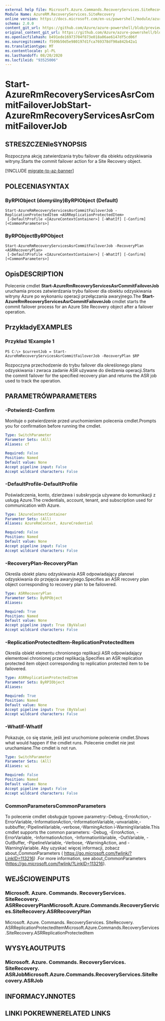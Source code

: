 ```yaml
---
external help file: Microsoft.Azure.Commands.RecoveryServices.SiteRecovery.dll-Help.xml
Module Name: AzureRM.RecoveryServices.SiteRecovery
online version: https://docs.microsoft.com/en-us/powershell/module/azurerm.recoveryservices.siterecovery/start-azurermrecoveryservicesasrcommitfailoverjob
schema: 2.0.0
content_git_url: https://github.com/Azure/azure-powershell/blob/preview/src/ResourceManager/RecoveryServices.SiteRecovery/Commands.RecoveryServices.SiteRecovery/help/Start-AzureRmRecoveryServicesAsrCommitFailoverJob.md
original_content_git_url: https://github.com/Azure/azure-powershell/blob/preview/src/ResourceManager/RecoveryServices.SiteRecovery/Commands.RecoveryServices.SiteRecovery/help/Start-AzureRmRecoveryServicesAsrCommitFailoverJob.md
ms.openlocfilehash: b491ede16973704f873e018a06ae6147df5cd06f
ms.sourcegitcommit: f599b50d5e980197d1fca769378df90a842b42a1
ms.translationtype: MT
ms.contentlocale: pl-PL
ms.lasthandoff: 08/20/2020
ms.locfileid: "93525006"
---
```

# <span data-ttu-id="5f649-101">Start-AzureRmRecoveryServicesAsrCommitFailoverJob</span><span class="sxs-lookup"><span data-stu-id="5f649-101">Start-AzureRmRecoveryServicesAsrCommitFailoverJob</span></span>

## <span data-ttu-id="5f649-102">STRESZCZENIe</span><span class="sxs-lookup"><span data-stu-id="5f649-102">SYNOPSIS</span></span>
<span data-ttu-id="5f649-103">Rozpoczyna akcję zatwierdzania trybu failover dla obiektu odzyskiwania witryny.</span><span class="sxs-lookup"><span data-stu-id="5f649-103">Starts the commit failover action for a Site Recovery object.</span></span>

[!INCLUDE [migrate-to-az-banner](../../includes/migrate-to-az-banner.md)]

## <span data-ttu-id="5f649-104">POLECENIA</span><span class="sxs-lookup"><span data-stu-id="5f649-104">SYNTAX</span></span>

### <span data-ttu-id="5f649-105">ByRPIObject (domyślny)</span><span class="sxs-lookup"><span data-stu-id="5f649-105">ByRPIObject (Default)</span></span>
```
Start-AzureRmRecoveryServicesAsrCommitFailoverJob -ReplicationProtectedItem <ASRReplicationProtectedItem>
 [-DefaultProfile <IAzureContextContainer>] [-WhatIf] [-Confirm] [<CommonParameters>]
```

### <span data-ttu-id="5f649-106">ByRPObject</span><span class="sxs-lookup"><span data-stu-id="5f649-106">ByRPObject</span></span>
```
Start-AzureRmRecoveryServicesAsrCommitFailoverJob -RecoveryPlan <ASRRecoveryPlan>
 [-DefaultProfile <IAzureContextContainer>] [-WhatIf] [-Confirm] [<CommonParameters>]
```

## <span data-ttu-id="5f649-107">Opis</span><span class="sxs-lookup"><span data-stu-id="5f649-107">DESCRIPTION</span></span>
<span data-ttu-id="5f649-108">Polecenie cmdlet **Start-AzureRmRecoveryServicesAsrCommitFailoverJob** uruchamia proces zatwierdzania trybu failover dla obiektu odzyskiwania witryny Azure po wykonaniu operacji przełączania awaryjnego.</span><span class="sxs-lookup"><span data-stu-id="5f649-108">The **Start-AzureRmRecoveryServicesAsrCommitFailoverJob** cmdlet starts the commit failover process for an Azure Site Recovery object after a failover operation.</span></span>

## <span data-ttu-id="5f649-109">Przykłady</span><span class="sxs-lookup"><span data-stu-id="5f649-109">EXAMPLES</span></span>

### <span data-ttu-id="5f649-110">Przykład 1</span><span class="sxs-lookup"><span data-stu-id="5f649-110">Example 1</span></span>
```
PS C:\> $currentJob = Start-AzureRmRecoveryServicesAsrCommitFailoverJob -RecoveryPlan $RP
```

<span data-ttu-id="5f649-111">Rozpoczyna przechodzenie do trybu failover dla określonego planu odzyskiwania i zwraca zadanie ASR używane do śledzenia operacji.</span><span class="sxs-lookup"><span data-stu-id="5f649-111">Starts the commit failover for the specified recovery plan and returns the ASR job used to track the operation.</span></span>

## <span data-ttu-id="5f649-112">PARAMETRÓW</span><span class="sxs-lookup"><span data-stu-id="5f649-112">PARAMETERS</span></span>

### <span data-ttu-id="5f649-113">-Potwierdź</span><span class="sxs-lookup"><span data-stu-id="5f649-113">-Confirm</span></span>
<span data-ttu-id="5f649-114">Monituje o potwierdzenie przed uruchomieniem polecenia cmdlet.</span><span class="sxs-lookup"><span data-stu-id="5f649-114">Prompts you for confirmation before running the cmdlet.</span></span>

```yaml
Type: SwitchParameter
Parameter Sets: (All)
Aliases: cf

Required: False
Position: Named
Default value: None
Accept pipeline input: False
Accept wildcard characters: False
```

### <span data-ttu-id="5f649-115">-DefaultProfile</span><span class="sxs-lookup"><span data-stu-id="5f649-115">-DefaultProfile</span></span>
<span data-ttu-id="5f649-116">Poświadczenia, konto, dzierżawa i subskrypcja używane do komunikacji z usługą Azure.</span><span class="sxs-lookup"><span data-stu-id="5f649-116">The credentials, account, tenant, and subscription used for communication with Azure.</span></span>
```yaml
Type: IAzureContextContainer
Parameter Sets: (All)
Aliases: AzureRmContext, AzureCredential

Required: False
Position: Named
Default value: None
Accept pipeline input: False
Accept wildcard characters: False
```

### <span data-ttu-id="5f649-117">-RecoveryPlan</span><span class="sxs-lookup"><span data-stu-id="5f649-117">-RecoveryPlan</span></span>
<span data-ttu-id="5f649-118">Określa obiekt planu odzyskiwania ASR odpowiadający planowi odzyskiwania do przejęcia awaryjnego.</span><span class="sxs-lookup"><span data-stu-id="5f649-118">Specifies an ASR recovery plan object corresponding to recovery plan to be failovered.</span></span>

```yaml
Type: ASRRecoveryPlan
Parameter Sets: ByRPObject
Aliases:

Required: True
Position: Named
Default value: None
Accept pipeline input: True (ByValue)
Accept wildcard characters: False
```

### <span data-ttu-id="5f649-119">-ReplicationProtectedItem</span><span class="sxs-lookup"><span data-stu-id="5f649-119">-ReplicationProtectedItem</span></span>
<span data-ttu-id="5f649-120">Określa obiekt elementu chronionego replikacji ASR odpowiadający elementowi chronionej przed replikacją.</span><span class="sxs-lookup"><span data-stu-id="5f649-120">Specifies an ASR replication protected item object corresponding to replication protected item  to be failovered.</span></span>

```yaml
Type: ASRReplicationProtectedItem
Parameter Sets: ByRPIObject
Aliases:

Required: True
Position: Named
Default value: None
Accept pipeline input: True (ByValue)
Accept wildcard characters: False
```

### <span data-ttu-id="5f649-121">-WhatIf</span><span class="sxs-lookup"><span data-stu-id="5f649-121">-WhatIf</span></span>
<span data-ttu-id="5f649-122">Pokazuje, co się stanie, jeśli jest uruchomione polecenie cmdlet.</span><span class="sxs-lookup"><span data-stu-id="5f649-122">Shows what would happen if the cmdlet runs.</span></span> <span data-ttu-id="5f649-123">Polecenie cmdlet nie jest uruchamiane.</span><span class="sxs-lookup"><span data-stu-id="5f649-123">The cmdlet is not run.</span></span>

```yaml
Type: SwitchParameter
Parameter Sets: (All)
Aliases: wi

Required: False
Position: Named
Default value: None
Accept pipeline input: False
Accept wildcard characters: False
```

### <span data-ttu-id="5f649-124">CommonParameters</span><span class="sxs-lookup"><span data-stu-id="5f649-124">CommonParameters</span></span>
<span data-ttu-id="5f649-125">To polecenie cmdlet obsługuje typowe parametry:-Debug,-ErrorAction,-ErrorVariable,-InformationAction,-InformationVariable,-unvariable,-subbuffer,-PipelineVariable,-verbose,-WarningAction i-WarningVariable.</span><span class="sxs-lookup"><span data-stu-id="5f649-125">This cmdlet supports the common parameters: -Debug, -ErrorAction, -ErrorVariable, -InformationAction, -InformationVariable, -OutVariable, -OutBuffer, -PipelineVariable, -Verbose, -WarningAction, and -WarningVariable.</span></span> <span data-ttu-id="5f649-126">Aby uzyskać więcej informacji, zobacz about_CommonParameters ( https://go.microsoft.com/fwlink/?LinkID=113216) .</span><span class="sxs-lookup"><span data-stu-id="5f649-126">For more information, see about_CommonParameters (https://go.microsoft.com/fwlink/?LinkID=113216).</span></span>

## <span data-ttu-id="5f649-127">WEJŚCIOWE</span><span class="sxs-lookup"><span data-stu-id="5f649-127">INPUTS</span></span>

### <span data-ttu-id="5f649-128">Microsoft. Azure. Commands. RecoveryServices. SiteRecovery. ASRRecoveryPlan</span><span class="sxs-lookup"><span data-stu-id="5f649-128">Microsoft.Azure.Commands.RecoveryServices.SiteRecovery.ASRRecoveryPlan</span></span>
<span data-ttu-id="5f649-129">Microsoft. Azure. Commands. RecoveryServices. SiteRecovery. ASRReplicationProtectedItem</span><span class="sxs-lookup"><span data-stu-id="5f649-129">Microsoft.Azure.Commands.RecoveryServices.SiteRecovery.ASRReplicationProtectedItem</span></span>

## <span data-ttu-id="5f649-130">WYSYŁA</span><span class="sxs-lookup"><span data-stu-id="5f649-130">OUTPUTS</span></span>

### <span data-ttu-id="5f649-131">Microsoft. Azure. Commands. RecoveryServices. SiteRecovery. ASRJob</span><span class="sxs-lookup"><span data-stu-id="5f649-131">Microsoft.Azure.Commands.RecoveryServices.SiteRecovery.ASRJob</span></span>

## <span data-ttu-id="5f649-132">INFORMACYJN</span><span class="sxs-lookup"><span data-stu-id="5f649-132">NOTES</span></span>

## <span data-ttu-id="5f649-133">LINKI POKREWNE</span><span class="sxs-lookup"><span data-stu-id="5f649-133">RELATED LINKS</span></span>
